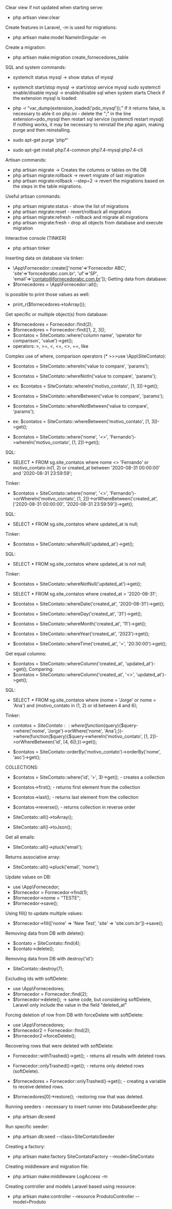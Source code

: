 Clear view if not updated when starting serve:
- php artisan view:clear

Create features in Laravel, -m is used for migrations:
- php artisan make:model NameInSingular -m

Create a migration:
- php artisan make:migration create_fornecedores_table

SQL and system commands:

- systemclt status mysql -> show status of mysql
- systemclt start/stop mysql -> start/stop service mysql
sudo systemctl enable/disable mysql -> enable/disable sql when system starts
Check if the extension mysql is loaded:

- php -r "var_dump(extension_loaded('pdo_mysql'));"
If it returns false, is necessary to able it on php.ini - delete the ";" in the line extension=pdo_mysql then restart sql service (systemctl restart mysql) If nothing works, it may be necessary to reinstall the php again, making purge and then reinstalling.

- sudo apt-get purge 'php*'
- sudo apt-get install php7.4-common php7.4-mysql php7.4-cli

Artisan commands:

- php artisan migrate -> Creates the columns or tables on the DB
- php artisan migrate:rollback -> revert migrate of last migration
- php artisan migrate:rollback --step=2 -> revert the migrations based on the steps in the table migrations.

Useful artisan commands:

- php artisan migrate:status  - show the list of migrations
- php artisan migrate:reset   - revert/rollback all migrations
- php artisan migrate:refresh - rollback and migrate all migrations
- php artisan migrate:fresh   - drop all objects from database and execute migration

Interactive console (TINKER)

- php artisan tinker

Inserting data on database via tinker:
- \App\Fornecedor::create(['nome'=>'Fornecedor ABC', 'site'=>'forncedorabc.com.br', 'uf'=>'SP', 'email'=>'contato@fornecedorabc.com.br']);
Getting data from database:
- $fornecedores = \App\Fornecedor::all();


Is possible to print those values as well:
- print_r($fornecedores->toArray());


Get specific or multiple object(s) from database:
- $fornecedores = Fornecedor::find(2);
- $fornecedores = Fornecedor::find([1, 2, 3]);
- $contatos = SiteContato::where('column name', 'operator for comparison', 'value')->get();
- operators: >, >=, <, <=, <>, ==, like

Complex use of where, comparison operators (* >>>use \App\SiteContato):
- $contatos = SiteContato::whereIn('value to compare', 'params');
- $contatos = SiteContato::whereNotIn('value to compare', 'params');
- ex: $contatos = SiteContato::whereIn('motivo_contato', [1, 3])->get();

- $contatos = SiteContato::whereBetween('value to compare', 'params');
- $contatos = SiteContato::whereNotBetween('value to compare', 'params');
- ex: $contatos = SiteContato::whereBetween('motivo_contato', [1, 3])->get();

- $contatos = SiteContato::where('nome', '<>', 'Fernando')->whereIn('motivo_contato', [1, 2])->get();

SQL:
- SELECT * FROM sg.site_contatos where nome <> 'Fernando' or motivo_contato in(1, 2) or created_at between '2020-08-31 00:00:00' and '2020-08-31 23:59:59';

Tinker:
- $contatos = SiteContato::where('nome', '<>', 'Fernando')->orWhereIn('motivo_contato', [1, 2])->orWhereBetween('created_at', ['2020-08-31 00:00:00', '2020-08-31 23:59:59'])->get();

SQL:
- SELECT * FROM sg.site_contatos where updated_at is null;

Tinker:
- $contatos = SiteContato::whereNull('updated_at')->get();

SQL:
- SELECT * FROM sg.site_contatos where updated_at is not null;

Tinker:
- $contatos = SiteContato::whereNotNull('updated_at')->get();


- SELECT * FROM sg.site_contatos where created_at = '2020-08-31';
- $contatos = SiteContato::whereDate('created_at', '2020-08-31')->get();
- $contatos = SiteContato::whereDay('created_at', '31')->get();
- $contatos = SiteContato::whereMonth('created_at', '11')->get();
- $contatos = SiteContato::whereYear('created_at', '2023')->get();
- $contatos = SiteContato::whereTime('created_at', '=', '20:30:00')->get();

Get equal columns:
- $contatos = SiteContato::whereColumn('created_at', 'updated_at')->get();
Comparing:
- $contatos = SiteContato::whereColumn('created_at', '<>', 'updated_at')->get();

SQL:
- SELECT * FROM sg.site_contatos where (nome = 'Jorge' or nome = 'Ana') and (motivo_contato in (1, 2) or id between 4 and 6);

Tinker:
- $contatos = SiteContato::where(function($query){$query->where('nome', 'Jorge')->orWhere('nome', 'Ana');})->where(function($query){$query->whereIn('motivo_contato', [1, 2])->orWhereBetween('id', [4, 6]);})->get();


- $contatos = SiteContato::orderBy('motivo_contato')->orderBy('nome', 'asc')->get();


COLLECTIONS:

- $contatos = SiteContato::where('id', '>', 3)->get(); - creates a collection
- $contatos->first(); - returns first element from the collection
- $contatos->last(); - returns last element from the collection
- $contatos->reverse(); - returns collection in reverse order


- SiteContato::all()->toArray();
- SiteContato::all()->toJson();

Get all emails:
- SiteContato::all()->pluck('email');

Returns associative array:
- SiteContato::all()->pluck('email', 'nome');

Update values on DB:
- use \App\Fornecedor;
- $fornecedor = Fornecedor->find(1);
- $fornecedor->nome = "TESTE";
- $fornecedor->save();

Using fill() to update multiple values:
- $fornecedor->fill(['nome' => 'New Test', 'site' => 'site.com.br'])->save();

Removing data from DB with delete():
- $contato = SiteContato::find(4);
- $contato->delete();

Removing data from DB with destroy('id'):
- SiteContato::destroy(7);

Excluding ids with softDelete:
- use \App\Fornecedores;
- $fornecedor = Fornecedor::find(2);
- $fornecedor->delete(); -> same code, but considering softDelete, Laravel only include the value in the field "deleted_at"

Forcing deletion of row from DB with forceDelete with softDelete:
- use \App\Fornecedores;
- $fornecedor2 = Fornecedor::find(2);
- $fornecedor2->forceDelete();

Recovering rows that were deleted with softDelete:
- Fornecedor::withTrashed()->get(); - returns all results with deleted rows.
- Fornecedor::onlyTrashed()->get(); - returns only deleted rows (softDelete).

- $fornecedores = Fornecedor::onlyTrashed()->get(); - creating a variable to receive deleted rows.
- $fornecedores[0]->restore(); -restoring row that was deleted.

Running seeders - necessary to insert runner into DatabaseSeeder.php:
- php artisan db:seed

Run specific seeder:
- php artisan db:seed --class=SiteContatoSeeder

Creating a factory:
- php artisan make:factory SiteContatoFactory --model=SiteContato

Creating middleware and migration file:
- php artisan make:middleware LogAccess -m

Creating controller and models Laravel based using resource:
- php artisan make:controller --resource ProdutoController --model=Produto